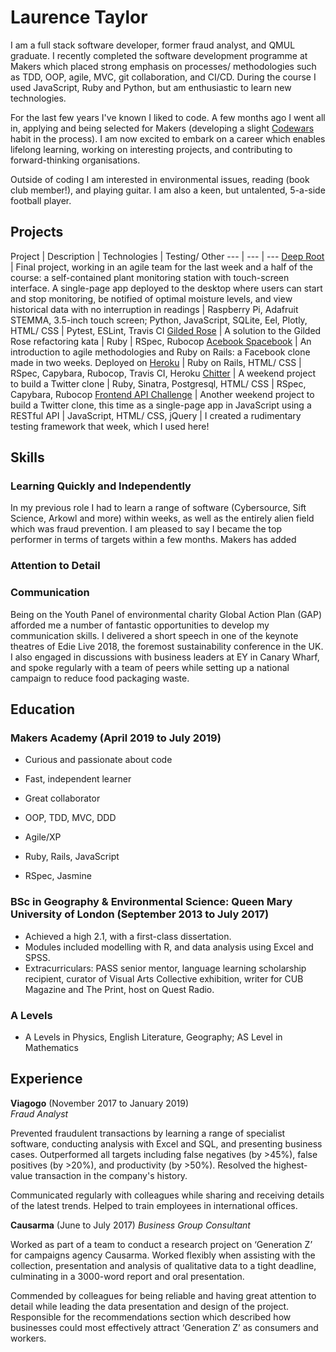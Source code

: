 # Laurence Taylor

I am a full stack software developer, former fraud analyst, and QMUL graduate. I recently completed the software development programme at Makers which placed strong emphasis on processes/ methodologies such as TDD, OOP, agile, MVC, git collaboration, and CI/CD. During the course I used JavaScript, Ruby and Python, but am enthusiastic to learn new technologies.

For the last few years I've known I liked to code. A few months ago I went all in, applying and being selected for Makers (developing a slight [Codewars](https://www.codewars.com/users/LaurenceTaylor) habit in the process). I am now excited to embark on a career which enables lifelong learning, working on interesting projects, and contributing to forward-thinking organisations.

Outside of coding I am interested in environmental issues, reading (book club member!), and playing guitar. I am also a keen, but untalented, 5-a-side football player.

## Projects

Project | Description | Technologies | Testing/ Other
--- | --- | ---
[Deep Root](https://github.com/LaurenceTaylor/deep_root) | Final project, working in an agile team for the last week and a half of the course: a self-contained plant monitoring station with touch-screen interface. A single-page app deployed to the desktop where users can start and stop monitoring, be notified of optimal moisture levels, and view historical data with no interruption in readings | Raspberry Pi, Adafruit STEMMA, 3.5-inch touch screen; Python, JavaScript, SQLite, Eel, Plotly, HTML/ CSS | Pytest, ESLint, Travis CI
[Gilded Rose](https://github.com/LaurenceTaylor/GildedRose-Refactoring-Kata) | A solution to the Gilded Rose refactoring kata | Ruby | RSpec, Rubocop
[Acebook Spacebook](https://github.com/LaurenceTaylor/acebook-spacebook) | An introduction to agile methodologies and Ruby on Rails: a Facebook clone made in two weeks. Deployed on [Heroku](https://acebook-spacebook.herokuapp.com/) | Ruby on Rails, HTML/ CSS | RSpec, Capybara, Rubocop, Travis CI, Heroku
[Chitter](https://github.com/LaurenceTaylor/chitter-challenge) | A weekend project to build a Twitter clone | Ruby, Sinatra, Postgresql, HTML/ CSS | RSpec, Capybara, Rubocop
[Frontend API Challenge](https://github.com/LaurenceTaylor/frontend-api-challenge) | Another weekend project to build a Twitter clone, this time as a single-page app in JavaScript using a RESTful API | JavaScript, HTML/ CSS, jQuery | I created a rudimentary testing framework that week, which I used here!

## Skills

### Learning Quickly and Independently

In my previous role I had to learn a range of software (Cybersource, Sift Science, Arkowl and more) within weeks, as well as the entirely alien field which was fraud prevention. I am pleased to say I became the top performer in terms of targets within a few months. Makers has added

### Attention to Detail



### Communication

Being on the Youth Panel of environmental charity Global Action Plan (GAP) afforded me a number of fantastic opportunities to develop my communication skills. I delivered a short speech in one of the keynote theatres of Edie Live 2018, the foremost sustainability conference in the UK. I also engaged in discussions with business leaders at EY in Canary Wharf, and spoke regularly with a team of peers while setting up a national campaign to reduce food packaging waste.

## Education

### Makers Academy (April 2019 to July 2019)

- Curious and passionate about code
- Fast, independent learner
- Great collaborator

- OOP, TDD, MVC, DDD
- Agile/XP
- Ruby, Rails, JavaScript
- RSpec, Jasmine

### BSc in Geography & Environmental Science: Queen Mary University of London (September 2013 to July 2017)

- Achieved a high 2.1, with a first-class dissertation.
- Modules included modelling with R, and data analysis using Excel and SPSS.
- Extracurriculars: PASS senior mentor, language learning scholarship recipient, curator of Visual Arts Collective exhibition, writer for CUB Magazine and The Print, host on Quest Radio.

### A Levels
- A Levels in Physics, English Literature, Geography; AS Level in Mathematics

## Experience

**Viagogo** (November 2017 to January 2019)    
*Fraud Analyst*

Prevented fraudulent transactions by learning a range of specialist software, conducting analysis with Excel and SQL, and presenting business cases. Outperformed all targets including false negatives (by >45%), false positives (by >20%), and productivity (by >50%). Resolved the highest-value transaction in the company's history.

Communicated regularly with colleagues while sharing and receiving details of the latest trends. Helped to train employees in international offices.

**Causarma** (June to July 2017)
*Business Group Consultant*

Worked as part of a team to conduct a research project on ‘Generation Z’ for campaigns agency Causarma. Worked flexibly when assisting with the collection, presentation and analysis of qualitative data to a tight deadline, culminating in a 3000-word report and oral presentation.

Commended by colleagues for being reliable and having great attention to detail while leading the data presentation and design of the project. Responsible for the recommendations section which described how businesses could most effectively attract ‘Generation Z’ as consumers and workers.
